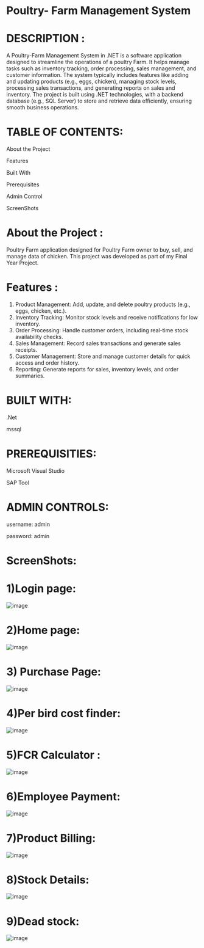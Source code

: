 # Poultry- Farm Management System

# DESCRIPTION :
  A Poultry-Farm Management System in .NET is a software application designed to streamline the operations of a poultry Farm. It helps manage tasks such as inventory tracking, order processing, sales management, and customer information. The system typically includes features like adding and updating products (e.g., eggs, chicken), managing stock levels, processing sales transactions, and generating reports on sales and inventory. The project is built using .NET technologies, with a backend database (e.g., SQL Server) to store and retrieve data efficiently, ensuring smooth business operations.

# TABLE OF CONTENTS:

  About the Project

  Features

  Built With

  Prerequisites

  Admin Control

  ScreenShots

# About the Project :
  Poultry Farm application designed for Poultry Farm owner to buy, sell, and manage data of chicken. This project was developed as part of my Final Year Project.

# Features :
  1. Product Management: Add, update, and delete poultry products (e.g., eggs, chicken, etc.).
  2. Inventory Tracking: Monitor stock levels and receive notifications for low inventory.
  3. Order Processing: Handle customer orders, including real-time stock availability checks.
  4. Sales Management: Record sales transactions and generate sales receipts. 
  5. Customer Management: Store and manage customer details for quick access and order history.
  6. Reporting: Generate reports for sales, inventory levels, and order summaries.


# BUILT WITH:
  .Net
  
  mssql


# PREREQUISITIES:
   Microsoft Visual Studio
   
   SAP Tool


# ADMIN CONTROLS:
  username: admin
  
  password: admin

# ScreenShots:
  # 1)Login page:


  ![image](https://github.com/user-attachments/assets/b05b28d2-eeb7-46db-abe7-03cd23b40154)


  # 2)Home page:


  ![image](https://github.com/user-attachments/assets/44501af1-ad0b-43ed-bf75-41ef88bdc6c1)


  # 3) Purchase Page:

  ![image](https://github.com/user-attachments/assets/12a440c2-fa2f-4ed9-96e5-65a70a6bd634)


  # 4)Per bird cost finder:

  ![image](https://github.com/user-attachments/assets/e904507f-20e9-4d46-bcc4-295a92eb4b70)


  # 5)FCR Calculator :


  ![image](https://github.com/user-attachments/assets/7ead26d6-4967-420b-9fbe-9f24b000eaa0)


  # 6)Employee Payment:


  ![image](https://github.com/user-attachments/assets/5d89080f-3297-4e56-bf97-15957b71002a)


  # 7)Product Billing:


  ![image](https://github.com/user-attachments/assets/f4cb3fd5-9a18-4767-9489-57c7eeec02c8)

  # 8)Stock Details:


  ![image](https://github.com/user-attachments/assets/940b9b71-e056-4268-9662-d28938bdac9a)

  # 9)Dead stock:


  ![image](https://github.com/user-attachments/assets/8ac1256e-8969-4564-a91e-2ff2a0129a10)













